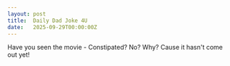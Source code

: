 ```yaml
---
layout: post
title:  Daily Dad Joke 4U
date:   2025-09-29T00:00:00Z
---
```

Have you seen the movie - Constipated? No? Why? Cause it hasn't come out yet!
